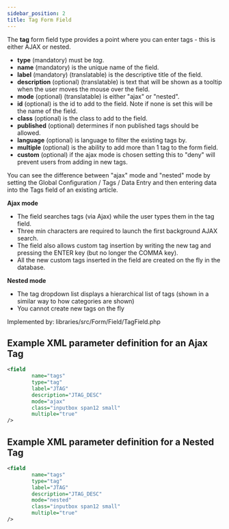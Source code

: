 ```yaml
---
sidebar_position: 2
title: Tag Form Field
---
```


The **tag** form field type provides a point where you can enter tags - this is either AJAX or nested.

- **type** (mandatory) must be *tag*.
- **name** (mandatory) is the unique name of the field.
- **label** (mandatory) (translatable) is the descriptive title of the field.
- **description** (optional) (translatable) is text that will be shown as a tooltip when the user moves the mouse over the field.
- **mode** (optional) (translatable) is either "ajax" or "nested".
- **id** (optional) is the id to add to the field. Note if none is set this will be the name of the field.
- **class** (optional) is the class to add to the field.
- **published** (optional) determines if non published tags should be allowed.
- **language** (optional) is language to filter the existing tags by.
- **multiple** (optional) is the ability to add more than 1 tag to the form field.
- **custom** (optional) if the ajax mode is chosen setting this to "deny" will prevent users from adding in new tags.

You can see the difference between "ajax" mode and "nested" mode by setting the Global Configuration / Tags / Data Entry and then entering data into the Tags field of an existing article.

**Ajax mode** 

- The field searches tags (via Ajax) while the user types them in the tag field.
- Three min characters are required to launch the first background AJAX search.
- The field also allows custom tag insertion by writing the new tag and pressing the ENTER key (but no longer the COMMA key). 
- All the new custom tags inserted in the field are created on the fly in the database.

**Nested mode**

- The tag dropdown list displays a hierarchical list of tags (shown in a similar way to how categories are shown)
- You cannot create new tags on the fly

Implemented by: libraries/src/Form/Field/TagField.php

## Example XML parameter definition for an Ajax Tag

```xml
<field
        name="tags" 
        type="tag" 
        label="JTAG" 
        description="JTAG_DESC" 
        mode="ajax" 
        class="inputbox span12 small" 
        multiple="true"
/>
```

## Example XML parameter definition for a Nested Tag

```xml
<field
        name="tags" 
        type="tag" 
        label="JTAG" 
        description="JTAG_DESC" 
        mode="nested" 
        class="inputbox span12 small" 
        multiple="true"
/>
```
